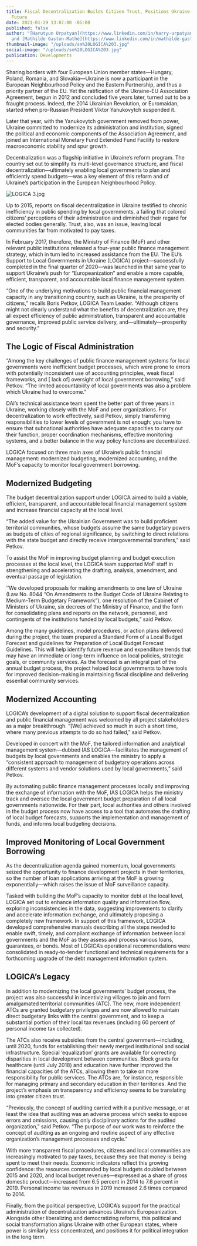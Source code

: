 ```yaml
---
title: Fiscal Decentralization Builds Citizen Trust, Positions Ukraine for European
  Future
date: 2021-01-29 13:07:00 -05:00
published: false
author: "[Harutyun Urpatyan](https://www.linkedin.com/in/harry-urpatyan-55285b43/)
  and [Mathilde Gaston-Mathé](https://www.linkedin.com/in/mathilde-gaston-math%C3%A9-089a7022/)"
thumbnail-image: "/uploads/sm%20LOGICA%203.jpg"
social-image: "/uploads/sm%20LOGICA%203.jpg"
publication: Developments
---
```


Sharing borders with four European Union member states—Hungary, Poland, Romania, and Slovakia—Ukraine is now a participant in the European Neighbourhood Policy and the Eastern Partnership, and thus a priority partner of the EU. Yet the ratification of the Ukraine-EU Association Agreement, begun in 2012 and concluded five years later, turned out to be a fraught process. Indeed, the 2014 Ukrainian Revolution, or Euromaidan, started when pro-Russian President Viktor Yanukovytch suspended it. 

Later that year, with the Yanukovytch government removed from power, Ukraine committed to modernize its administration and institution, signed the political and economic components of the Association Agreement, and joined an International Monetary Fund Extended Fund Facility to restore macroeconomic stability and spur growth. 

Decentralization was a flagship initiative in Ukraine’s reform program. The country set out to simplify its multi-level governance structure, and fiscal decentralization—ultimately enabling local governments to plan and efficiently spend budgets—was a key element of this reform and of Ukraine’s participation in the European Neighbourhood Policy.





![LOGICA 3.jpg](/uploads/LOGICA%203.jpg)

Up to 2015, reports on fiscal decentralization in Ukraine testified to chronic inefficiency in public spending by local governments, a failing that colored citizens’ perceptions of their administration and diminished their regard for elected bodies generally. Trust, also, was an issue, leaving local communities far from motivated to pay taxes.

In February 2017, therefore, the Ministry of Finance (MoF) and other relevant public institutions released a four-year public finance management strategy, which in turn led to increased assistance from the EU. The EU’s Support to Local Governments in Ukraine (LOGICA) project—successfully completed in the final quarter of 2020—was launched in that same year to support Ukraine’s push for “Europeanization” and enable a more capable, efficient, transparent, and accountable local finance management system.
 
“One of the underlying motivations to build public financial management capacity in any transitioning country, such as Ukraine, is the prosperity of citizens,” recalls Boris Petkov, LOGICA Team Leader. “Although citizens might not clearly understand what the benefits of decentralization are, they all expect efficiency of public administration, transparent and accountable governance, improved public service delivery, and—ultimately—prosperity and security.”  

## The Logic of Fiscal Administration

“Among the key challenges of public finance management systems for local governments were inefficient budget processes, which were prone to errors with potentially inconsistent use of accounting principles, weak fiscal frameworks, and [ lack of] oversight of local government borrowing,” said Petkov. “The limited accountability of local governments was also a problem which Ukraine had to overcome.”

DAI’s technical assistance team spent the better part of three years in Ukraine, working closely with the MoF and peer organizations. For decentralization to work effectively, said Petkov, simply transferring responsibilities to lower levels of government is not enough: you have to ensure that subnational authorities have adequate capacities to carry out their function, proper coordination mechanisms, effective monitoring systems, and a better balance in the way policy functions are decentralized.

LOGICA focused on three main axes of Ukraine’s public financial management: modernized budgeting, modernized accounting, and the MoF’s capacity to monitor local government borrowing.

## Modernized Budgeting 

The budget decentralization support under LOGICA aimed to build a viable, efficient, transparent, and accountable local financial management system and increase financial capacity at the local level. 

“The added value for the Ukrainian Government was to build proficient territorial communities, whose budgets assume the same budgetary powers as budgets of cities of regional significance, by switching to direct relations with the state budget and directly receive intergovernmental transfers,” said Petkov.

To assist the MoF in improving budget planning and budget execution processes at the local level, the LOGICA team supported MoF staff in strengthening and accelerating the drafting, analysis, amendment, and eventual passage of legislation. 

‘’We developed proposals for making amendments to one law of Ukraine (Law No. 8044 “On Amendments to the Budget Code of Ukraine Relating to Medium-Term Budgetary Framework”), one resolution of the Cabinet of Ministers of Ukraine, six decrees of the Ministry of Finance, and the form for consolidating plans and reports on the network, personnel, and contingents of the institutions funded by local budgets,” said Petkov. 

Among the many guidelines, model procedures, or action plans delivered during the project, the team prepared a Standard Form of a Local Budget Forecast and guidelines for Preparation of Local Budget Forecast Guidelines.  This will help identify future revenue and expenditure trends that may have an immediate or long-term influence on local policies, strategic goals, or community services. As the forecast is an integral part of the annual budget process, the project helped local governments to have tools for improved decision-making in maintaining fiscal discipline and delivering essential community services. 

## Modernized Accounting

LOGICA’s development of a digital solution to support fiscal decentralization and public financial management was welcomed by all project stakeholders as a major breakthrough. “[We] achieved so much in such a short time, where many previous attempts to do so had failed,” said Petkov.

Developed in concert with the MoF, the tailored information and analytical management system—dubbed IAS LOGICA—facilitates the management of budgets by local governments and enables the ministry to apply a “consistent approach to management of budgetary operations across different systems and vendor solutions used by local governments,” said Petkov. 

By automating public finance management processes locally and improving the exchange of information with the MoF, IAS LOGICA helps the ministry track and oversee the local government budget preparation of all local governments nationwide. For their part, local authorities and others involved in the budget process now have access to a tool that automates the drafting of local budget forecasts, supports the implementation and management of funds, and informs local budgeting decisions.

## Improved Monitoring of Local Government Borrowing

As the decentralization agenda gained momentum, local governments seized the opportunity to finance development projects in their territories, so the number of loan applications arriving at the MoF is growing exponentially—which raises the issue of MoF surveillance capacity. 

Tasked with building the MoF’s capacity to monitor debt at the local level, LOGICA set out to enhance information quality and information flow, exploring inconsistencies in the data, suggesting improvements to clarify and accelerate information exchange, and ultimately proposing a completely new framework. 
In support of this framework, LOGICA developed comprehensive manuals describing all the steps needed to enable swift, timely, and compliant exchange of information between local governments and the MoF as they assess and process various loans, guarantees, or bonds. Most of LOGICA’s operational recommendations were consolidated in ready-to-tender functional and technical requirements for a forthcoming upgrade of the debt management information system.

## LOGICA’s Legacy

In addition to modernizing the local governments’ budget process, the project was also successful in incentivizing villages to join and form amalgamated territorial communities (ATC). The new, more independent ATCs are granted budgetary privileges and are now allowed to maintain direct budgetary links with the central government, and to keep a substantial portion of their local tax revenues (including 60 percent of personal income tax collected).

The ATCs also receive subsidies from the central government—including, until 2020, funds for establishing their newly merged institutional and social infrastructure. Special ‘equalization’ grants are available for correcting disparities in local development between communities. Block grants for healthcare (until July 2018) and education have further improved the financial capacities of the ATCs, allowing them to take on more responsibility for public services. The ATCs are, for instance, responsible for managing primary and secondary education in their territories. And the project’s emphasis on transparency and efficiency seems to be translating into greater citizen trust. 

“Previously, the concept of auditing carried with it a punitive message, or at least the idea that auditing was an adverse process which seeks to expose errors and omissions, causing only disciplinary actions for the audited organization,” said Petkov. “The purpose of our work was to reinforce the concept of auditing as an ongoing and routine aspect of any effective organization’s management processes and cycle.” 

With more transparent fiscal procedures, citizens and local communities are increasingly motivated to pay taxes, because they see that money is being spent to meet their needs. Economic indicators reflect this growing confidence: the resources commanded by local budgets doubled between 2015 and 2020, and local budget revenues—expressed as a share of gross domestic product—increased from 6.5 percent in 2014 to 7.6 percent in 2019. Personal income tax revenues in 2019 increased 2.6 times compared to 2014. 

Finally, from the political perspective, LOGICA’s support for the practical administration of decentralization advances Ukraine’s Europeanization. Alongside other liberalizing and democratizing reforms, this political and social transformation aligns Ukraine with other European states, where power is similarly less concentrated, and positions it for political integration in the long term.